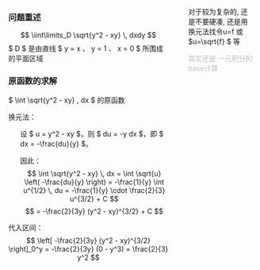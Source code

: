 <div style="float: left; width: 64%; padding: 1%;">

### 问题重述


$$ \iint\limits_D \sqrt{y^2 - xy} \, dxdy $$
 $ D $ 是由直线 $ y = x $、$ y = 1 $、$ x = 0 $ 所围成的平面区域


### 原函数的求解

$ \int \sqrt{y^2 - xy} \, dx $ 的原函数

换元法：
<ul>

设 $ u = y^2 - xy $，则 $ du = -y dx $，即 $ dx = -\frac{du}{y} $。

因此：
$$ \int \sqrt{y^2 - xy} \, dx = \int \sqrt{u} \left( -\frac{du}{y} \right) = -\frac{1}{y} \int u^{1/2} \, du = -\frac{1}{y} \cdot \frac{2}{3} u^{3/2} + C $$
$$ = -\frac{2}{3y} (y^2 - xy)^{3/2} + C $$

</ul>

代入区间：
$$ \left[ -\frac{2}{3y} (y^2 - xy)^{3/2} \right]_0^y = -\frac{2}{3y} (0 - y^3) = \frac{2}{3} y^2 $$



</div>
<div style="float: right; width: 26%; padding: 1%;">

对于较为复杂的, 还是不要硬凑, 还是用换元法找令u=f 或 $u=\sqrt{f}
$ 等

 <span style="color: silver;">其实还是 一元积分的base计算</span>


</div>
<div style="clear: both;"></div>
